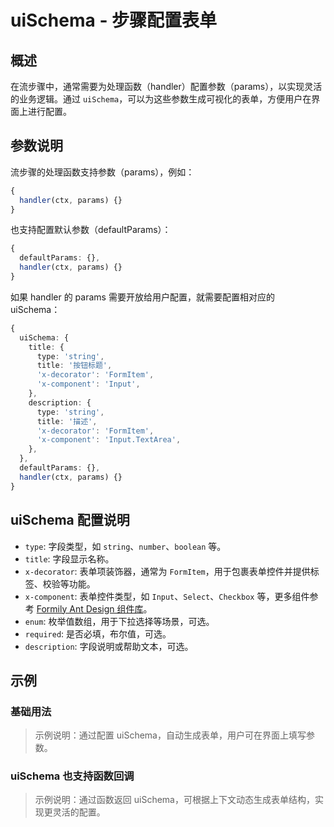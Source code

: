 # uiSchema - 步骤配置表单

## 概述

在流步骤中，通常需要为处理函数（handler）配置参数（params），以实现灵活的业务逻辑。通过 `uiSchema`，可以为这些参数生成可视化的表单，方便用户在界面上进行配置。

## 参数说明

流步骤的处理函数支持参数（params），例如：

```ts
{
  handler(ctx, params) {}
}
```

也支持配置默认参数（defaultParams）：

```ts
{
  defaultParams: {},
  handler(ctx, params) {}
}
```

如果 handler 的 params 需要开放给用户配置，就需要配置相对应的 uiSchema：

```ts
{
  uiSchema: {
    title: {
      type: 'string',
      title: '按钮标题',
      'x-decorator': 'FormItem',
      'x-component': 'Input',
    },
    description: {
      type: 'string',
      title: '描述',
      'x-decorator': 'FormItem',
      'x-component': 'Input.TextArea',
    },
  },
  defaultParams: {},
  handler(ctx, params) {}
}
```

## uiSchema 配置说明

- `type`: 字段类型，如 `string`、`number`、`boolean` 等。
- `title`: 字段显示名称。
- `x-decorator`: 表单项装饰器，通常为 `FormItem`，用于包裹表单控件并提供标签、校验等功能。
- `x-component`: 表单控件类型，如 `Input`、`Select`、`Checkbox` 等，更多组件参考 [Formily Ant Design 组件库](https://antd5.formilyjs.org/components)。
- `enum`: 枚举值数组，用于下拉选择等场景，可选。
- `required`: 是否必填，布尔值，可选。
- `description`: 字段说明或帮助文本，可选。

## 示例

### 基础用法

<code src="./index.tsx"></code>

> 示例说明：通过配置 uiSchema，自动生成表单，用户可在界面上填写参数。

### uiSchema 也支持函数回调

<code src="./callback.tsx"></code>

> 示例说明：通过函数返回 uiSchema，可根据上下文动态生成表单结构，实现更灵活的配置。
